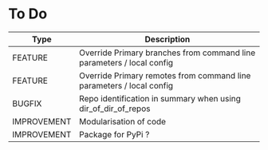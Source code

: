 # To Do

| Type | Description
|--|--|
| FEATURE     | Override Primary branches from command line parameters / local config
| FEATURE     | Override Primary remotes from command line parameters / local config
| BUGFIX      | Repo identification in summary when using dir_of_dir_of_repos
| IMPROVEMENT | Modularisation of code
| IMPROVEMENT | Package for PyPi ?
